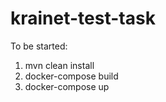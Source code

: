 # krainet-test-task
To be started:
1) mvn clean install
2) docker-compose build
3) docker-compose up
